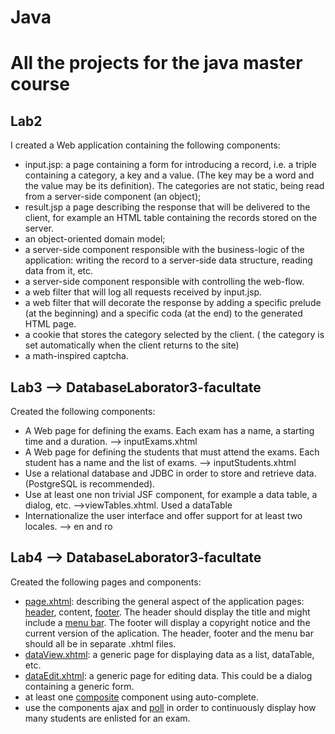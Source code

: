 # Java
# All the projects for the java master course

## Lab2
I created a Web application containing the following components:
- input.jsp: a page containing a form for introducing a record, i.e. a triple containing a category, a key and a value. (The key may be a word and the value may be its definition). The categories are not static, being read from a server-side component (an object);
- result.jsp a page describing the response that will be delivered to the client, for example an HTML table containing the records stored on the server.
- an object-oriented domain model;
- a server-side component responsible with the business-logic of the application: writing the record to a server-side data structure, reading data from it, etc.
- a server-side component responsible with controlling the web-flow.
- a web filter that will log all requests received by input.jsp.
- a web filter that will decorate the response by adding a specific prelude (at the beginning) and a specific coda (at the end) to the generated HTML page.
- a cookie that stores the category selected by the client. ( the category is set automatically when the client returns to the site)
- a math-inspired captcha.

## Lab3 --> DatabaseLaborator3-facultate
Created the following components:
- A Web page for defining the exams. Each exam has a name, a starting time and a duration. --> inputExams.xhtml
- A Web page for defining the students that must attend the exams. Each student has a name and the list of exams. --> inputStudents.xhtml
- Use a relational database and JDBC in order to store and retrieve data. (PostgreSQL is recommended).
- Use at least one non trivial JSF component, for example a data table, a dialog, etc. -->viewTables.xhtml. Used a dataTable
- Internationalize the user interface and offer support for at least two locales. --> en and ro

## Lab4 --> DatabaseLaborator3-facultate
Created the following pages and components:
- [page.xhtml](https://github.com/Theo3699/Java/blob/main/DatabaseLaborator3-facultate/src/main/webapp/WEB-INF/templates/page.xhtml): describing the general aspect of the application pages: [header](https://github.com/Theo3699/Java/blob/main/DatabaseLaborator3-facultate/src/main/webapp/views/header.xhtml), content, [footer](https://github.com/Theo3699/Java/blob/main/DatabaseLaborator3-facultate/src/main/webapp/views/footer.xhtml). The header should display the title and might include a [menu bar](https://github.com/Theo3699/Java/blob/main/DatabaseLaborator3-facultate/src/main/webapp/views/menuBar.xhtml).
The footer will display a copyright notice and the current version of the aplication. The header, footer and the menu bar should all be in separate .xhtml files.
- [dataView.xhtml](https://github.com/Theo3699/Java/blob/main/DatabaseLaborator3-facultate/src/main/webapp/WEB-INF/templates/genericDataView.xhtml): a generic page for displaying data as a list, dataTable, etc.
- [dataEdit.xhtml](https://github.com/Theo3699/Java/blob/main/DatabaseLaborator3-facultate/src/main/webapp/WEB-INF/templates/genericDataEdit.xhtml): a generic page for editing data. This could be a dialog containing a generic form.
- at least one [composite](https://github.com/Theo3699/Java/blob/main/DatabaseLaborator3-facultate/src/main/webapp/resources/ezcomp/autoComplete.xhtml) component using auto-complete. 
- use the components ajax and [poll](https://github.com/Theo3699/Java/blob/main/DatabaseLaborator3-facultate/src/main/webapp/views/home.xhtml) in order to continuously display how many students are enlisted for an exam.
